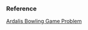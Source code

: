 ﻿### Reference
[Ardalis Bowling Game Problem](https://github.com/ardalis/kata-catalog/blob/master/katas/Bowling%20Game.md)